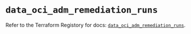 # `data_oci_adm_remediation_runs`

Refer to the Terraform Registory for docs: [`data_oci_adm_remediation_runs`](https://registry.terraform.io/providers/oracle/oci/6.18.0/docs/data-sources/adm_remediation_runs).
